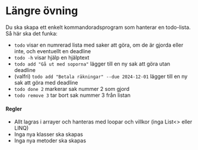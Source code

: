 # Längre övning

Du ska skapa ett enkelt kommandoradsprogram som hanterar en todo-lista.
Så här ska det funka:

* `todo` visar en numrerad lista med saker att göra, om de är gjorda eller inte, och eventuellt en deadline
* `todo -h` visar hjälp en hjälptext
* `todo add "Gå ut med soporna"` lägger till en ny sak att göra utan deadline
* (valfri) `todo add "Betala räkningar" --due 2024-12-01` lägger till en ny sak att göra med deadline
* `todo done 2` markerar sak nummer 2 som gjord
* `todo remove 3` tar bort sak nummer 3 från listan

#### Regler

* Allt lagras i arrayer och hanteras med loopar och villkor (inga List<> eller LINQ)
* Inga nya klasser ska skapas
* Inga nya metoder ska skapas